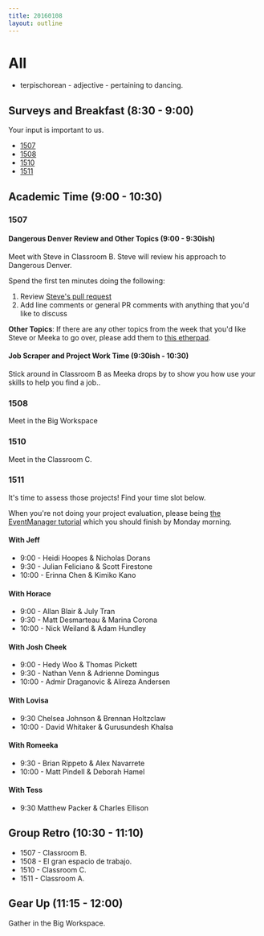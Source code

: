 ```yaml
---
title: 20160108
layout: outline
---
```


# All

* terpischorean - adjective - pertaining to dancing.

## Surveys and Breakfast (8:30 - 9:00)

Your input is important to us.

* [1507](https://docs.google.com/forms/d/1YcqKNRCXTFI_6qnMu8uFbvr6kL1iHEQBhTEgMJFQblI/viewform)
* [1508](http://goo.gl/forms/Sfj4L2WIH3)
* [1510](https://docs.google.com/a/casimircreative.com/forms/d/1M_cAQ_kSMlCwLyqfO1li4HFi8ynFB2l-sBGcdDhCw-E/viewform)
* [1511]()

## Academic Time (9:00 - 10:30)

### 1507

#### Dangerous Denver Review and Other Topics (9:00 - 9:30ish)

Meet with Steve in Classroom B. Steve will review his approach to Dangerous Denver.

Spend the first ten minutes doing the following:

1. Review [Steve's pull request](https://github.com/turingschool-examples/dangerous-denver/pull/1)
1. Add line comments or general PR comments with anything that you'd like to discuss

**Other Topics**: If there are any other topics from the week that you'd like Steve or Meeka to go over, please add them to [this etherpad](https://public.etherpad-mozilla.org/p/1507-2016-01-08).

#### Job Scraper and Project Work Time (9:30ish - 10:30)

Stick around in Classroom B as Meeka drops by to show you how use your skills to help you find a job..

### 1508

Meet in the Big Workspace

### 1510

Meet in the Classroom C.

### 1511

It's time to assess those projects! Find your time slot below.

When you're not doing your project evaluation, please being [the EventManager tutorial](http://tutorials.jumpstartlab.com/projects/eventmanager.html) which you should finish by Monday morning.

#### With Jeff

* 9:00 - Heidi Hoopes & Nicholas Dorans
* 9:30 - Julian Feliciano & Scott Firestone
* 10:00 - Erinna Chen & Kimiko Kano

#### With Horace

* 9:00 - Allan Blair & July Tran
* 9:30 - Matt Desmarteau & Marina Corona
* 10:00 - Nick Weiland & Adam Hundley

#### With Josh Cheek

* 9:00 - Hedy Woo & Thomas Pickett
* 9:30 - Nathan Venn & Adrienne Domingus
* 10:00 - Admir Draganovic & Alireza Andersen

#### With Lovisa

* 9:30 Chelsea Johnson & Brennan Holtzclaw
* 10:00 - David Whitaker & Gurusundesh Khalsa

#### With Romeeka

* 9:30 - Brian Rippeto & Alex Navarrete
* 10:00 - Matt Pindell & Deborah Hamel

#### With Tess

* 9:30 Matthew Packer & Charles Ellison

## Group Retro (10:30 - 11:10)

* 1507 - Classroom B.
* 1508 - El gran espacio de trabajo.
* 1510 - Classroom C.
* 1511 - Classroom A.

## Gear Up (11:15 - 12:00)

Gather in the Big Workspace.
